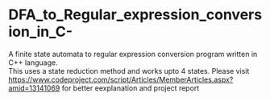 # DFA_to_Regular_expression_conversion_in_C-
A finite state automata to regular expression conversion program written in C++ language.  
This uses a state reduction method and works upto 4 states.
Please visit https://www.codeproject.com/script/Articles/MemberArticles.aspx?amid=13141069 for better eexplanation and project report
